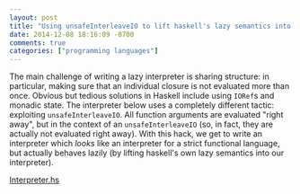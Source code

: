 ```yaml
---
layout: post
title: "Using unsafeInterleaveIO to lift haskell's lazy semantics into a toy interpreter"
date: 2014-12-08 18:16:09 -0700
comments: true
categories: ["programming languages"]
---
```


The main challenge of writing a lazy interpreter is sharing structure: in
particular, making sure that an individual closure is not evaluated more
than once. Obvious but tedious solutions in Haskell include using `IORef`s and monadic
state. The interpreter below uses a completely different tactic: exploiting
`unsafeInterleaveIO`. All function arguments are evaluated "right away", but in the
context of an `unsafeInterleaveIO` (so, in fact, they are actually not evaluated
right away). With this hack, we get to write an interpreter which *looks*
like an interpreter for a strict functional language, but actually
behaves lazily (by lifting haskell's own lazy semantics into our interpreter).

[Interpreter.hs](https://github.com/sciolizer/lazy-interpreter/blob/master/Interpreter.hs)
